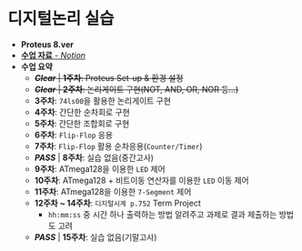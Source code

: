 # 디지털논리 실습
 - __Proteus 8.ver__
 - [__수업 자료__ - *Notion*](https://charm-aluminum-6c2.notion.site/a27cadae315541a98eebf9d8d695b160)
 - __수업 요약__
   - ~~__*Clear*__ | **1주차**: Proteus Set-up & 환경 설정~~
   - ~~__*Clear*__ | **2주차**: 논리게이트 구현(NOT, AND, OR, NOR 등...)~~
   - **3주차**: `74ls00`을 활용한 논리게이트 구현
   - **4주차**: 간단한 순차회로 구현
   - **5주차**: 간단한 조합회로 구현
   - **6주차**: `Flip-Flop` 응용
   - **7주차**: `Flip-Flop` 활용 순차응용(`Counter/Timer`)
   - __*PASS*__ | **8주차**: 실습 없음(중간고사)
   - **9주차**: ATmega128을 이용한 `LED` 제어
   - **10주차**: ATmega128 + 비트이동 연산자를 이용한 `LED` 이동 제어
   - **11주차**: ATmega128을 이용한 `7-Segment` 제어
   - **12주차 ~ 14주차**: `디지털시계 p.752` Term Project
     - `hh:mm:ss` 중 시간 하나 출력하는 방법 알려주고 과제로 결과 제출하는 방법도 고려
   - __*PASS*__ | **15주차**: 실습 없음(기말고사)
